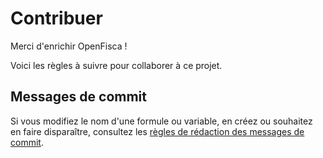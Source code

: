 # Contribuer

Merci d'enrichir OpenFisca !

Voici les règles à suivre pour collaborer à ce projet.

## Messages de commit

Si vous modifiez le nom d'une formule ou variable, en créez ou souhaitez en faire disparaître, consultez les [règles de rédaction des messages de commit](https://github.com/openfisca/openfisca-france/wiki/Messages-de-commit).

